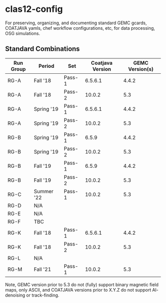 # clas12-config

For preserving, organizing, and documenting standard GEMC gcards, COATJAVA yamls, chef workflow configurations, etc, for data processing, OSG simulations.

## Standard Combinations

Run Group | Period     | Set     | Coatjava Version | GEMC Version(s)
----------| ---------- | --------| ---------------- | ----------------
RG-A      | Fall '18   | Pass-1  | 6.5.6.1          | 4.4.2
RG-A      | Fall '18   | Pass-2  | 10.0.2           | 5.3
RG-A      | Spring '19 | Pass-1  | 6.5.6.1          | 4.4.2
RG-A      | Spring '19 | Pass-2  | 10.0.2           | 5.3
RG-B      | Spring '19 | Pass-1  | 6.5.9            | 4.4.2
RG-B      | Spring '19 | Pass-2  | 10.0.2           | 5.3
RG-B      | Fall '19   | Pass-1  | 6.5.9            | 4.4.2
RG-B      | Fall '19   | Pass-2  | 10.0.2           | 5.3
RG-C      | Summer '22 | Pass-1  | 10.0.2           | 5.3
RG-D      | N/A | | |
RG-E      | N/A | | |
RG-F      | TBC | | |
RG-K      | Fall '18   | Pass-1  | 6.5.6.1          | 4.4.2
RG-K      | Fall '18   | Pass-2  | 10.0.2           | 5.3
RG-L      | N/A | | |
RG-M      | Fall '21   | Pass-1  | 10.0.2           | 5.3


Note, GEMC version prior to 5.3 do not (fully) support binary magnetic field maps, only ASCII, and COATJAVA versions prior to X.Y.Z do not support AI- denoising or track-finding.
